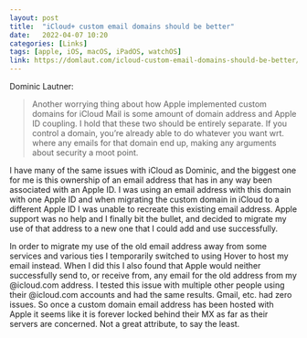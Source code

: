 ```yaml
---
layout: post
title:  "iCloud+ custom email domains should be better"
date:   2022-04-07 10:20
categories: [Links]
tags: [apple, iOS, macOS, iPadOS, watchOS]
link: https://domlaut.com/icloud-custom-email-domains-should-be-better/
---
```


Dominic Lautner:

>Another worrying thing about how Apple implemented custom domains for iCloud Mail is some amount of domain address and Apple ID coupling. I hold that these two should be entirely separate. If you control a domain, you’re already able to do whatever you want wrt. where any emails for that domain end up, making any arguments about security a moot point.

I have many of the same issues with iCloud as Dominic, and the biggest one for me is this ownership of an email address that has in any way been associated with an Apple ID. I was using an email address with this domain with one Apple ID and when migrating the custom domain in iCloud to a different Apple ID I was unable to recreate this existing email address. Apple support was no help and I finally bit the bullet, and decided to migrate my use of that address to a new one that I could add and use successfully.

In order to migrate my use of the old email address away from some services and various ties I temporarily switched to using Hover to host my email instead. When I did this I also found that Apple would neither successfully send to, or receive from, any email for the old address from my @icloud.com address. I tested this issue with multiple other people using their @icloud.com accounts and had the same results. Gmail, etc. had zero issues. So once a custom domain email address has been hosted with Apple it seems like it is forever locked behind their MX as far as their servers are concerned. Not a great attribute, to say the least.
